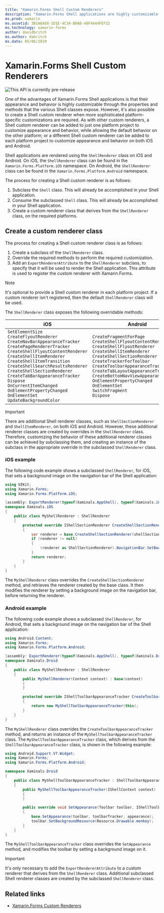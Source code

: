 ```yaml
---
title: "Xamarin.Forms Shell Custom Renderers"
description: "Xamarin.Forms Shell applications are highly customizable through the properties and methods that the various Shell classes expose. However, it's also possible to create a Shell custom renderer when more sophisticated platform-specific customizations are required."
ms.prod: xamarin
ms.assetid: 3B1A6AE8-1D1E-4C34-B9AB-48F4444FEF32
ms.technology: xamarin-forms
author: davidbritch
ms.author: dabritch
ms.date: 05/06/2019
---
```


# Xamarin.Forms Shell Custom Renderers

![](~/media/shared/preview.png "This API is currently pre-release")

One of the advantages of Xamarin.Forms Shell applications is that their appearance and behavior is highly customizable through the properties and methods that the various Shell classes expose. However, it's also possible to create a Shell custom renderer when more sophisticated platform-specific customizations are required. As with other custom renderers, a Shell custom renderer can be added to just one platform project to customize appearance and behavior, while allowing the default behavior on the other platform; or a different Shell custom renderer can be added to each platform project to customize appearance and behavior on both iOS and Android.

Shell applications are rendered using the `ShellRenderer` class on iOS and Android. On iOS, the `ShellRenderer` class can be found in the `Xamarin.Forms.Platform.iOS` namespace. On Android, the `ShellRenderer` class can be found in the `Xamarin.Forms.Platform.Android` namespace.

The process for creating a Shell custom renderer is as follows:

1. Subclass the `Shell` class. This will already be accomplished in your Shell application.
1. Consume the subclassed `Shell` class. This will already be accomplished in your Shell application.
1. Create a custom renderer class that derives from the `ShellRenderer` class, on the required platforms.

## Create a custom renderer class

The process for creating a Shell custom renderer class is as follows:

1. Create a subclass of the `ShellRenderer` class.
1. Override the required methods to perform the required customization.
1. Add an `ExportRendererAttribute` to the `ShellRenderer` subclass, to specify that it will be used to render the Shell application. This attribute is used to register the custom renderer with Xamarin.Forms.

> [!NOTE]
> It's optional to provide a Shell custom renderer in each platform project. If a custom renderer isn't registered, then the default `ShellRenderer` class will be used.

The `ShellRenderer` class exposes the following overridable methods:

| iOS | Android |
| --- | --- |
| `SetElementSize`<br />`CreateFlyoutRenderer`<br />`CreateNavBarAppearanceTracker`<br />`CreatePageRendererTracker`<br />`CreateShellFlyoutContentRenderer`<br />`CreateShellItemRenderer`<br />`CreateShellItemTransition`<br />`CreateShellSearchResultsRenderer`<br />`CreateShellSectionRenderer`<br />`CreateTabBarAppearanceTracker`<br />`Dispose`<br />`OnCurrentItemChanged`<br />`OnElementPropertyChanged`<br />`OnElementSet`<br />`UpdateBackgroundColor` | `CreateFragmentForPage`<br />`CreateShellFlyoutContentRenderer`<br />`CreateShellFlyoutRenderer`<br />`CreateShellItemRenderer`<br />`CreateShellSectionRenderer`<br />`CreateTrackerForToolbar`<br />`CreateToolbarAppearanceTracker`<br />`CreateTabLayoutAppearanceTracker`<br />`CreateBottomNavViewAppearanceTracker`<br />`OnElementPropertyChanged`<br />`OnElementSet`<br />`SwitchFragment`<br />`Dispose` |

> [!IMPORTANT]
> There are additional Shell renderer classes, such as `ShellSectionRenderer` and `ShellItemRenderer`, on both iOS and Android. However, these additional renderer classes are created by overrides in the `ShellRenderer` class. Therefore, customizing the behavior of these additional renderer classes can be achieved by subclassing them, and creating an instance of the subclass in the appropriate override in the subclassed `ShellRenderer` class.

### iOS example

The following code example shows a subclassed `ShellRenderer`, for iOS, that sets a background image on the navigation bar of the Shell application:

```csharp
using UIKit;
using Xamarin.Forms;
using Xamarin.Forms.Platform.iOS;

[assembly: ExportRenderer(typeof(Xaminals.AppShell), typeof(Xaminals.iOS.MyShellRenderer))]
namespace Xaminals.iOS
{
    public class MyShellRenderer : ShellRenderer
    {
        protected override IShellSectionRenderer CreateShellSectionRenderer(ShellSection shellSection)
        {
            var renderer = base.CreateShellSectionRenderer(shellSection);
            if (renderer != null)
            {
                (renderer as ShellSectionRenderer).NavigationBar.SetBackgroundImage(UIImage.FromFile("monkey.png"), UIBarMetrics.Default);
            }
            return renderer;
        }
    }
}
```

The `MyShellRenderer` class overrides the `CreateShellSectionRenderer` method, and retrieves the renderer created by the base class. It then modifies the renderer by setting a background image on the navigation bar, before returning the renderer.

### Android example

The following code example shows a subclassed `ShellRenderer`, for Android, that sets a background image on the navigation bar of the Shell application:

```csharp
using Android.Content;
using Xamarin.Forms;
using Xamarin.Forms.Platform.Android;

[assembly: ExportRenderer(typeof(Xaminals.AppShell), typeof(Xaminals.Droid.MyShellRenderer))]
namespace Xaminals.Droid
{
    public class MyShellRenderer : ShellRenderer
    {
        public MyShellRenderer(Context context) : base(context)
        {
        }

        protected override IShellToolbarAppearanceTracker CreateToolbarAppearanceTracker()
        {
            return new MyShellToolbarAppearanceTracker(this);
        }
    }
}
```

The `MyShellRenderer` class overrides the `CreateToolbarAppearanceTracker` method, and returns an instance of the `MyShellToolbarAppearanceTracker` class. The `MyShellToolbarAppearanceTracker` class, which derives from the `ShellToolbarAppearanceTracker` class, is shown in the following example:

```csharp
using Android.Support.V7.Widget;
using Xamarin.Forms;
using Xamarin.Forms.Platform.Android;

namespace Xaminals.Droid
{
    public class MyShellToolbarAppearanceTracker : ShellToolbarAppearanceTracker
    {
        public MyShellToolbarAppearanceTracker(IShellContext context) : base(context)
        {
        }

        public override void SetAppearance(Toolbar toolbar, IShellToolbarTracker toolbarTracker, ShellAppearance appearance)
        {
            base.SetAppearance(toolbar, toolbarTracker, appearance);
            toolbar.SetBackgroundResource(Resource.Drawable.monkey);
        }
    }
}
```

The `MyShellToolbarAppearanceTracker` class overrides the `SetAppearance` method, and modifies the toolbar by setting a background image on it.

> [!IMPORTANT]
> It's only necessary to add the `ExportRendererAttribute` to a custom renderer that derives from the `ShellRenderer` class. Additional subclassed Shell renderer classes are created by the subclassed `ShellRenderer` class.

## Related links

- [Xamarin.Forms Custom Renderers](~/xamarin-forms/app-fundamentals/custom-renderer/index.md)

